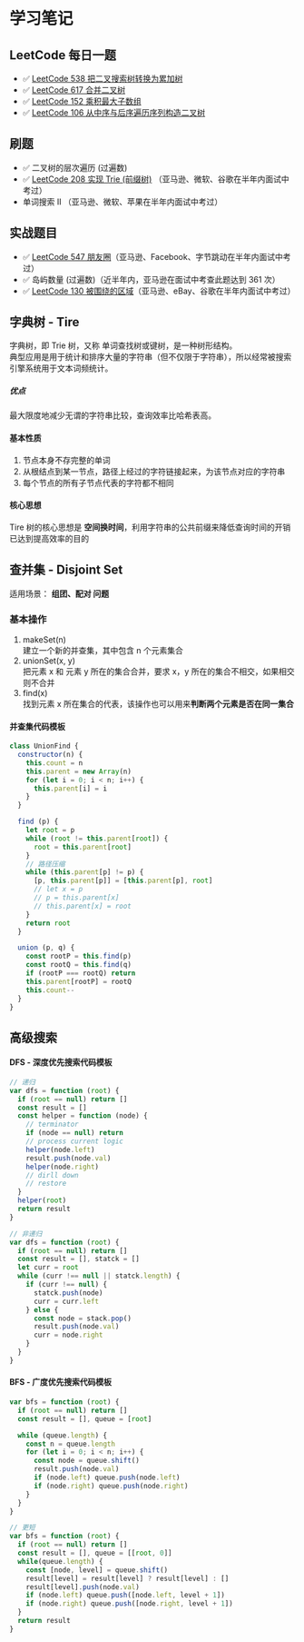 # 学习笔记

## LeetCode 每日一题
* ✅  [LeetCode 538 把二叉搜索树转换为累加树](./Day1/README.md#1)
* ✅  [LeetCode 617 合并二叉树](./Day3/README.md#1)
* ✅  [LeetCode 152 乘积最大子数组](./Day4/README.md#2)
* ✅  [LeetCode 106 从中序与后序遍历序列构造二叉树](./Day5/README.md#1)

## 刷题
* ✅  二叉树的层次遍历 (过遍数)
* ✅  [LeetCode 208 实现 Trie (前缀树)](./Day2/README.md#1) （亚马逊、微软、谷歌在半年内面试中考过）
* 单词搜索 II （亚马逊、微软、苹果在半年内面试中考过）

## 实战题目
* ✅  [LeetCode 547 朋友圈](./Day4/README.md#1)（亚马逊、Facebook、字节跳动在半年内面试中考过）
* ✅  岛屿数量 (过遍数)（近半年内，亚马逊在面试中考查此题达到 361 次）
* ✅  [LeetCode 130 被围绕的区域](./Day3/README.md#2)（亚马逊、eBay、谷歌在半年内面试中考过）


## 字典树 - Tire
字典树，即 Trie 树，又称 单词查找树或键树，是一种树形结构。  
典型应用是用于统计和排序大量的字符串（但不仅限于字符串），所以经常被搜索引擎系统用于文本词频统计。  

##### 优点
最大限度地减少无谓的字符串比较，查询效率比哈希表高。

#### 基本性质
1. 节点本身不存完整的单词
2. 从根结点到某一节点，路径上经过的字符链接起来，为该节点对应的字符串
3. 每个节点的所有子节点代表的字符都不相同

#### 核心思想
Tire 树的核心思想是 **空间换时间**，利用字符串的公共前缀来降低查询时间的开销已达到提高效率的目的 


## 查并集 - Disjoint Set
适用场景： **组团、配对 问题**

### 基本操作
1. makeSet(n)  
    建立一个新的并查集，其中包含 n 个元素集合
2. unionSet(x, y)  
    把元素 x 和 元素 y 所在的集合合并，要求 x，y 所在的集合不相交，如果相交则不合并
3. find(x)  
    找到元素 x 所在集合的代表，该操作也可以用来**判断两个元素是否在同一集合**

#### 并查集代码模板
```javascript
class UnionFind {
  constructor(n) {
    this.count = n
    this.parent = new Array(n)
    for (let i = 0; i < n; i++) {
      this.parent[i] = i
    }
  } 

  find (p) {
    let root = p
    while (root != this.parent[root]) {
      root = this.parent[root]
    }
    // 路径压缩
    while (this.parent[p] != p) {
      [p, this.parent[p]] = [this.parent[p], root]
      // let x = p
      // p = this.parent[x]
      // this.parent[x] = root
    }
    return root
  }

  union (p, q) {
    const rootP = this.find(p)
    const rootQ = this.find(q)
    if (rootP === rootQ) return
    this.parent[rootP] = rootQ
    this.count--
  }
}
```


## 高级搜索
#### DFS - 深度优先搜索代码模板
```javascript
// 递归
var dfs = function (root) {
  if (root == null) return []
  const result = []
  const helper = function (node) {
    // terminator
    if (node == null) return
    // process current logic
    helper(node.left)
    result.push(node.val)
    helper(node.right)
    // dirll down
    // restore
  }
  helper(root)
  return result
}

// 非递归
var dfs = function (root) {
  if (root == null) return []
  const result = [], statck = []
  let curr = root
  while (curr !== null || statck.length) {
    if (curr !== null) {
      statck.push(node)
      curr = curr.left
    } else {
      const node = stack.pop()
      result.push(node.val)
      curr = node.right
    }
  } 
}
```

#### BFS - 广度优先搜索代码模板
```javascript
var bfs = function (root) {
  if (root == null) return []
  const result = [], queue = [root]

  while (queue.length) {
    const n = queue.length
    for (let i = 0; i < n; i++) {
      const node = queue.shift()
      result.push(node.val)
      if (node.left) queue.push(node.left)
      if (node.right) queue.push(node.right)
    }
  }
}

// 更短
var bfs = function (root) {
  if (root == null) return []
  const result = [], queue = [[root, 0]]
  while(queue.length) {
    const [node, level] = queue.shift()
    result[level] = result[level] ? result[level] : []
    result[level].push(node.val)
    if (node.left) queue.push([node.left, level + 1])
    if (node.right) queue.push([node.right, level + 1])
  }
  return result
}
```
